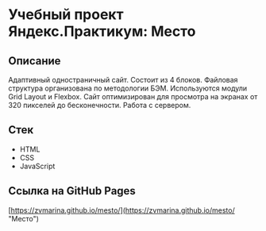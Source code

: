 # Учебный проект Яндекс.Практикум: Место

## Описание

Адаптивный одностраничный сайт. Состоит из 4 блоков. Файловая структура организована по методологии БЭМ. Используются модули Grid Layout и Flexbox. Сайт оптимизирован для просмотра на экранах от 320 пикселей до бесконечности. Работа с сервером.

## Стек

* HTML
* CSS
* JavaScript

## Ссылка на GitHub Pages

[https://zvmarina.github.io/mesto/](https://zvmarina.github.io/mesto/ "Место")
